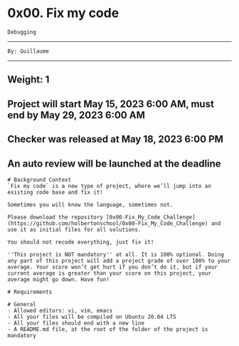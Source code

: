 # 0x00. Fix my code

`Debugging`

--- 
	By: Guillaume
--- 
Weight: 1
--- 
Project will start May 15, 2023 6:00 AM, must end by May 29, 2023 6:00 AM
--- 
Checker was released at May 18, 2023 6:00 PM
--- 
An auto review will be launched at the deadline
---
```
# Background Context
`Fix my code` is a new type of project, where we’ll jump into an existing code base and fix it!

Sometimes you will know the language, sometimes not.

Please download the repository [0x00-Fix_My_Code_Challenge](https://github.com/holbertonschool/0x00-Fix_My_Code_Challenge) and use it as initial files for all solutions.

You should not recode everything, just fix it!

''This project is NOT mandatory'' at all. It is 100% optional. Doing any part of this project will add a project grade of over 100% to your average. Your score won’t get hurt if you don’t do it, but if your current average is greater than your score on this project, your average might go down. Have fun!

# Requirements

# General
- Allowed editors: vi, vim, emacs
- All your files will be compiled on Ubuntu 20.04 LTS
- All your files should end with a new line
- A README.md file, at the root of the folder of the project is mandatory
```
